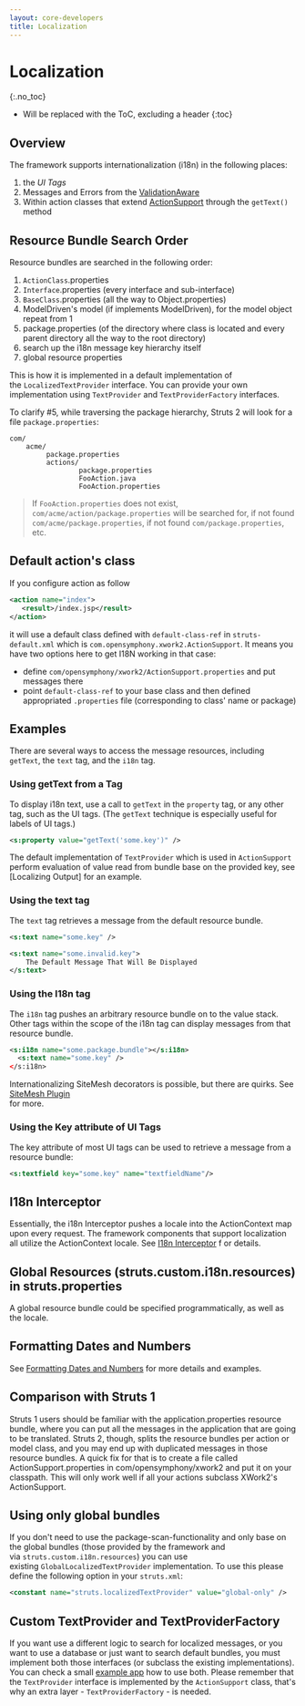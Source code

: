 ```yaml
---
layout: core-developers
title: Localization
---
```


# Localization
{:.no_toc}

* Will be replaced with the ToC, excluding a header
{:toc}

## Overview

The framework supports internationalization (i18n) in the following places:

1. the _UI Tags_ 
2. Messages and Errors from the [ValidationAware](http://struts.apache.org/struts2-core/apidocs/index.html?com/opensymphony/xwork2/ValidationAware.html)
3. Within action classes that extend [ActionSupport](http://struts.apache.org/struts2-core/apidocs/index.html?com/opensymphony/xwork2/ActionSupport.html) through the `getText()` method

## Resource Bundle Search Order

Resource bundles are searched in the following order:

1. `ActionClass`.properties
2. `Interface`.properties (every interface and sub-interface)
3. `BaseClass`.properties (all the way to Object.properties)
4. ModelDriven's model (if implements ModelDriven), for the model object repeat from 1
5. package.properties (of the directory where class is located and every parent directory all the way to the root directory)
6. search up the i18n message key hierarchy itself
7. global resource properties

This is how it is implemented in a default implementation of the `LocalizedTextProvider` interface. You can provide your 
own implementation using `TextProvider` and `TextProviderFactory` interfaces.

To clarify #5, while traversing the package hierarchy, Struts 2 will look for a file `package.properties`:

```
com/
    acme/
         package.properties
         actions/
                 package.properties
                 FooAction.java
                 FooAction.properties
```                 

> If `FooAction.properties` does not exist, `com/acme/action/package.properties` will be searched for, if not found 
> `com/acme/package.properties`, if not found `com/package.properties`, etc.

## Default action's class

If you configure action as follow

```xml
<action name="index">
   <result>/index.jsp</result>
</action>
```

it will use a default class defined with `default-class-ref` in `struts-default.xml` which is 
`com.opensymphony.xwork2.ActionSupport`. It means you have two options here to get I18N working in that case:

- define `com/opensymphony/xwork2/ActionSupport.properties` and put messages there
- point `default-class-ref` to your base class and then defined appropriated `.properties` file (corresponding to 
  class' name or package)

## Examples

There are several ways to access the message resources, including `getText`, the `text` tag, and the `i18n` tag.

### Using getText from a Tag

To display i18n text, use a call to `getText` in the `property` tag, or any other tag, such as the UI tags. (The `getText`
technique is especially useful for labels of UI tags.)

```xml
<s:property value="getText('some.key')" />
```

The default implementation of `TextProvider` which is used in `ActionSupport` perform evaluation of value read from 
bundle base on the provided key, see [Localizing Output] for an example.

### Using the text tag

The `text` tag retrieves a message from the default resource bundle.

```xml
<s:text name="some.key" />

<s:text name="some.invalid.key">
    The Default Message That Will Be Displayed
</s:text>
```

### Using the I18n tag

The `i18n` tag pushes an arbitrary resource bundle on to the value stack. Other tags within the scope of the i18n tag 
can display messages from that resource bundle.

```xml
<s:i18n name="some.package.bundle"></s:i18n>
  <s:text name="some.key" />
</s:i18n>
```

Internationalizing SiteMesh decorators is possible, but there are quirks. See [SiteMesh Plugin](../plugins/sitemesh/)  
for more.

### Using the Key attribute of UI Tags

The key attribute of most UI tags can be used to retrieve a message from a resource bundle:

```xml
<s:textfield key="some.key" name="textfieldName"/>
```

## I18n Interceptor

Essentially, the i18n Interceptor pushes a locale into the ActionContext map upon every request. The framework 
components that support localization all utilize the ActionContext locale. See [I18n Interceptor](i18n-interceptor.html) f
or details.

## Global Resources (struts.custom.i18n.resources) in struts.properties

A global resource bundle could be specified programmatically, as well as the locale.

## Formatting Dates and Numbers

See [Formatting Dates and Numbers](formatting-dates-and-numbers.html) for more details and examples.

## Comparison with Struts 1

Struts 1 users should be familiar with the application.properties resource bundle, where you can put all the messages 
in the application that are going to be translated. Struts 2, though, splits the resource bundles per action or model 
class, and you may end up with duplicated messages in those resource bundles. A quick fix for that is to create a file 
called ActionSupport.properties in com/opensymphony/xwork2 and put it on your classpath. This will only work well if 
all your actions subclass XWork2's ActionSupport.

## Using only global bundles

If you don't need to use the package-scan-functionality and only base on the global bundles (those provided by 
the framework and via `struts.custom.i18n.resources`) you can use existing `GlobalLocalizedTextProvider`
implementation. To use this please define the following option in your `struts.xml`:

```xml
<constant name="struts.localizedTextProvider" value="global-only" />
```

## Custom TextProvider and TextProviderFactory

If you want use a different logic to search for localized messages, or you want to use a database or just want to search 
default bundles, you must implement both those interfaces (or subclass the existing implementations). You can check 
a small [example app](https://github.com/apache/struts\-examples/tree/master/text\-provider) how to use both. 
Please remember that the `TextProvider` interface is implemented by the `ActionSupport` class, that's why 
an extra layer - `TextProviderFactory` - is needed.
